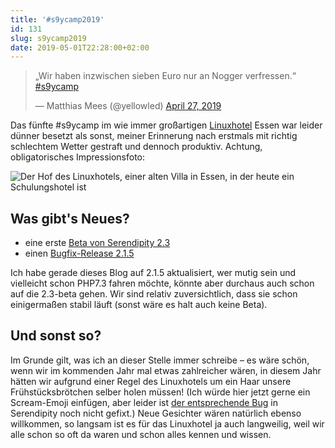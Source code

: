 ```yaml
---
title: '#s9ycamp2019'
id: 131
slug: s9ycamp2019
date: 2019-05-01T22:28:00+02:00
---
```


<blockquote class="twitter-tweet"><p lang="de" dir="ltr">„Wir haben inzwischen sieben Euro nur an Nogger verfressen.“ <a href="https://twitter.com/hashtag/s9ycamp?src=hash&amp;ref_src=twsrc%5Etfw">#s9ycamp</a></p>&mdash; Matthias Mees (@yellowled) <a href="https://twitter.com/yellowled/status/1122247759292137474?ref_src=twsrc%5Etfw">April 27, 2019</a></blockquote> <script async src="https://platform.twitter.com/widgets.js" charset="utf-8"></script>

Das fünfte #s9ycamp im wie immer großartigen [Linuxhotel](https://www.linuxhotel.de/) Essen war leider dünner besetzt als sonst, meiner Erinnerung nach erstmals mit richtig schlechtem Wetter gestraft und dennoch produktiv. Achtung, obligatorisches Impressionsfoto:

![Der Hof des Linuxhotels, einer alten Villa in Essen, in der heute ein Schulungshotel ist](/v2/uploads/artikel/s9ycamp-2019.jpg)

## Was gibt's Neues?

-   eine erste [Beta von Serendipity 2.3](https://blog.s9y.org/archives/281-Serendipity-2.3-beta1-released.html)
-   einen [Bugfix-Release 2.1.5](https://blog.s9y.org/archives/282-Serendipity-2.1.5-released.html)

Ich habe gerade dieses Blog auf 2.1.5 aktualisiert, wer mutig sein und vielleicht schon PHP7.3 fahren möchte, könnte aber durchaus auch schon auf die 2.3-beta gehen. Wir sind relativ zuversichtlich, dass sie schon einigermaßen stabil läuft (sonst wäre es halt auch keine Beta).

## Und sonst so?

Im Grunde gilt, was ich an dieser Stelle immer schreibe – es wäre schön, wenn wir im kommenden Jahr mal etwas zahlreicher wären, in diesem Jahr hätten wir aufgrund einer Regel des Linuxhotels um ein Haar unsere Frühstücksbrötchen selber holen müssen! (Ich würde hier jetzt gerne ein Scream-Emoji einfügen, aber leider ist [der entsprechende Bug](https://github.com/s9y/Serendipity/issues/394) in Serendipity noch nicht gefixt.) Neue Gesichter wären natürlich ebenso willkommen, so langsam ist es für das Linuxhotel ja auch langweilig, weil wir alle schon so oft da waren und schon alles kennen und wissen.
